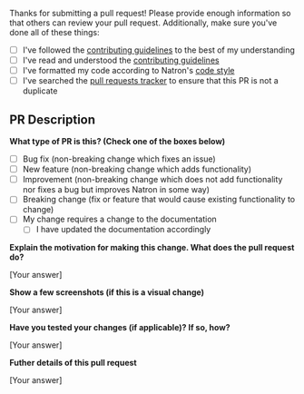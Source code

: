 Thanks for submitting a pull request! Please provide enough information so that others can review your pull request. Additionally, make sure you've done all of these things:

- [ ] I've followed the [contributing guidelines](https://github.com/NatronGitHub/Natron/blob/RB-2.4/CODE_OF_CONDUCT.md) to the best of my understanding
- [ ] I've read and understood the [contributing guidelines](https://github.com/NatronGitHub/Natron/blob/RB-2.4/CONTRIBUTING.md)
- [ ] I've formatted my code according to Natron's [code style]([#](https://github.com/NatronGitHub/Natron#logistics))
- [ ] I've searched the [pull requests tracker](https://github.com/NatronGitHub/Natron/pulls?q=is%3Apr) to ensure that this PR is not a duplicate

## PR Description

**What type of PR is this? (Check one of the boxes below)**

- [ ] Bug fix (non-breaking change which fixes an issue)
- [ ] New feature (non-breaking change which adds functionality)
- [ ] Improvement (non-breaking change which does not add functionality nor fixes a bug but improves Natron in some way)
- [ ] Breaking change (fix or feature that would cause existing functionality to change)
- [ ] My change requires a change to the documentation
    - [ ] I have updated the documentation accordingly

**Explain the motivation for making this change. What does the pull request do?**

[Your answer]

**Show a few screenshots (if this is a visual change)**

[Your answer]

**Have you tested your changes (if applicable)? If so, how?**

[Your answer]

**Futher details of this pull request**

[Your answer]
